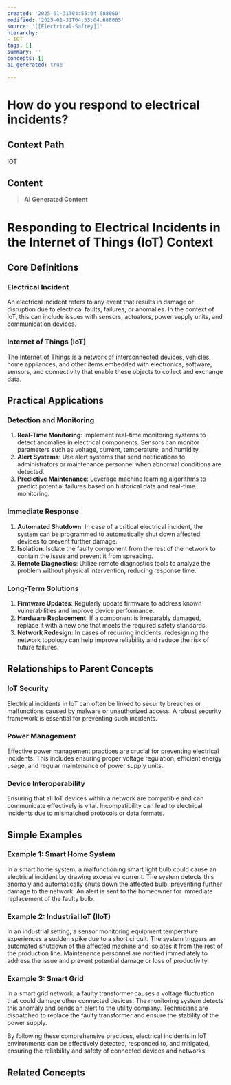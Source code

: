 ```yaml
---
created: '2025-01-31T04:55:04.688060'
modified: '2025-01-31T04:55:04.688065'
source: '[[Electrical-Saftey]]'
hierarchy:
- IOT
tags: []
summary: ''
concepts: []
ai_generated: true

---
```


# How do you respond to electrical incidents?

## Context Path
IOT

## Content
> **AI Generated Content**
 # Responding to Electrical Incidents in the Internet of Things (IoT) Context

## Core Definitions

### Electrical Incident
An electrical incident refers to any event that results in damage or disruption due to electrical faults, failures, or anomalies. In the context of IoT, this can include issues with sensors, actuators, power supply units, and communication devices.

### Internet of Things (IoT)
The Internet of Things is a network of interconnected devices, vehicles, home appliances, and other items embedded with electronics, software, sensors, and connectivity that enable these objects to collect and exchange data.

## Practical Applications

### Detection and Monitoring
1. **Real-Time Monitoring**: Implement real-time monitoring systems to detect anomalies in electrical components. Sensors can monitor parameters such as voltage, current, temperature, and humidity.
2. **Alert Systems**: Use alert systems that send notifications to administrators or maintenance personnel when abnormal conditions are detected.
3. **Predictive Maintenance**: Leverage machine learning algorithms to predict potential failures based on historical data and real-time monitoring.

### Immediate Response
1. **Automated Shutdown**: In case of a critical electrical incident, the system can be programmed to automatically shut down affected devices to prevent further damage.
2. **Isolation**: Isolate the faulty component from the rest of the network to contain the issue and prevent it from spreading.
3. **Remote Diagnostics**: Utilize remote diagnostics tools to analyze the problem without physical intervention, reducing response time.

### Long-Term Solutions
1. **Firmware Updates**: Regularly update firmware to address known vulnerabilities and improve device performance.
2. **Hardware Replacement**: If a component is irreparably damaged, replace it with a new one that meets the required safety standards.
3. **Network Redesign**: In cases of recurring incidents, redesigning the network topology can help improve reliability and reduce the risk of future failures.

## Relationships to Parent Concepts

### IoT Security
Electrical incidents in IoT can often be linked to security breaches or malfunctions caused by malware or unauthorized access. A robust security framework is essential for preventing such incidents.

### Power Management
Effective power management practices are crucial for preventing electrical incidents. This includes ensuring proper voltage regulation, efficient energy usage, and regular maintenance of power supply units.

### Device Interoperability
Ensuring that all IoT devices within a network are compatible and can communicate effectively is vital. Incompatibility can lead to electrical incidents due to mismatched protocols or data formats.

## Simple Examples

### Example 1: Smart Home System
In a smart home system, a malfunctioning smart light bulb could cause an electrical incident by drawing excessive current. The system detects this anomaly and automatically shuts down the affected bulb, preventing further damage to the network. An alert is sent to the homeowner for immediate replacement of the faulty bulb.

### Example 2: Industrial IoT (IIoT)
In an industrial setting, a sensor monitoring equipment temperature experiences a sudden spike due to a short circuit. The system triggers an automated shutdown of the affected machine and isolates it from the rest of the production line. Maintenance personnel are notified immediately to address the issue and prevent potential damage or loss of productivity.

### Example 3: Smart Grid
In a smart grid network, a faulty transformer causes a voltage fluctuation that could damage other connected devices. The monitoring system detects this anomaly and sends an alert to the utility company. Technicians are dispatched to replace the faulty transformer and ensure the stability of the power supply.

By following these comprehensive practices, electrical incidents in IoT environments can be effectively detected, responded to, and mitigated, ensuring the reliability and safety of connected devices and networks.

## Related Concepts
